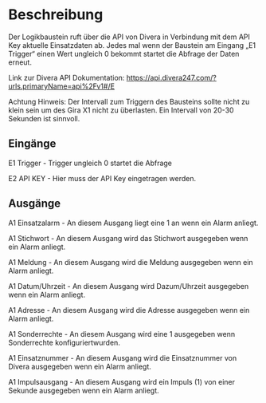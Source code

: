 # Beschreibung
Der Logikbaustein ruft über die API von Divera in Verbindung mit dem API Key aktuelle Einsatzdaten ab. Jedes mal wenn der Baustein am Eingang „E1 Trigger“ einen Wert ungleich 0 bekommt startet die Abfrage der Daten erneut.

Link zur Divera API Dokumentation: https://api.divera247.com/?urls.primaryName=api%2Fv1#/E

Achtung
Hinweis: Der Intervall zum Triggern des Bausteins sollte nicht zu klein sein um des Gira X1 nicht zu überlasten. Ein Intervall von 20-30 Sekunden ist sinnvoll.

## Eingänge

E1 Trigger - Trigger ungleich 0 startet die Abfrage

E2 API KEY - Hier muss der API Key eingetragen werden.

## Ausgänge

A1 Einsatzalarm - An diesem Ausgang liegt eine 1 an wenn ein Alarm anliegt.

A1 Stichwort - An diesem Ausgang wird das Stichwort ausgegeben wenn ein Alarm anliegt.

A1 Meldung - An diesem Ausgang wird die Meldung ausgegeben wenn ein Alarm anliegt.

A1 Datum/Uhrzeit - An diesem Ausgang wird Dazum/Uhrzeit ausgegeben wenn ein Alarm anliegt.

A1 Adresse - An diesem Ausgang wird die Adresse ausgegeben wenn ein Alarm anliegt.

A1 Sonderrechte - An diesem Ausgang wird eine 1 ausgegeben wenn Sonderrechte konfiguriertwurden.

A1 Einsatznummer - An diesem Ausgang wird die Einsatznummer von Divera ausgegeben wenn ein Alarm anliegt.

A1 Impulsausgang - An diesem Ausgang wird ein Impuls (1) von einer Sekunde ausgegeben wenn ein Alarm anliegt.
